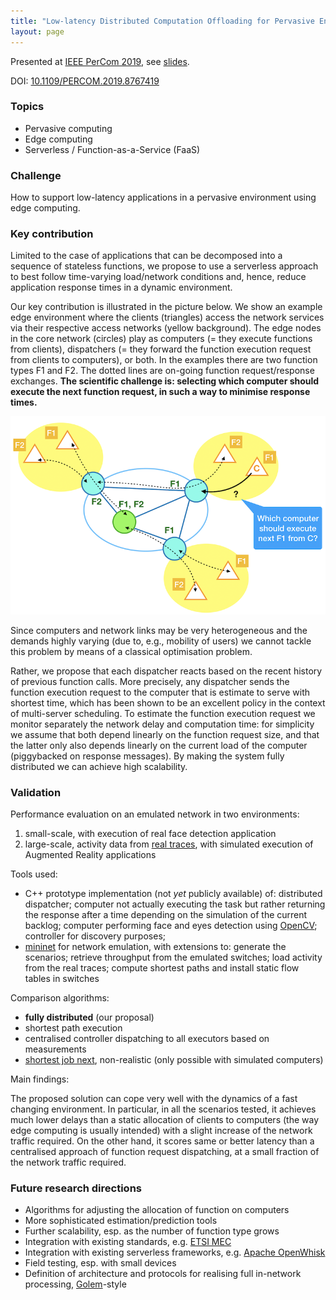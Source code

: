 ```yaml
---
title: "Low-latency Distributed Computation Offloading for Pervasive Environments"
layout: page
---
```


Presented at [IEEE PerCom 2019](http://www.percom.org/), see [slides](https://www.slideshare.net/cicconetti/lowlatency-distributed-computation-offloading-for-pervasive-environments).

DOI: [10.1109/PERCOM.2019.8767419](https://doi.org/10.1109/PERCOM.2019.8767419)

### Topics

- Pervasive computing
- Edge computing
- Serverless / Function-as-a-Service (FaaS)

### Challenge

How to support low-latency applications in a pervasive environment using edge computing.

### Key contribution

Limited to the case of applications that can be decomposed into a sequence of stateless functions, we propose to use a serverless approach to best follow time-varying load/network conditions and, hence, reduce application response times in a dynamic environment.

Our key contribution is illustrated in the picture below.
We show an example edge environment where the clients (triangles) access the network services via their respective access networks (yellow background).
The edge nodes in the core network (circles) play as computers (= they execute functions from clients), dispatchers (= they forward the function execution request from clients to computers), or both.
In the examples there are two function types F1 and F2.
The dotted lines are on-going function request/response exchanges.
**The scientific challenge is: selecting which computer should execute the next function request, in such a way to minimise response times.**

![Problem](pictures/percom2019.png)

Since computers and network links may be very heterogeneous and the demands highly varying (due to, e.g., mobility of users) we cannot tackle this problem by means of a classical optimisation problem.

Rather, we propose that each dispatcher reacts based on the recent history of previous function calls.
More precisely, any dispatcher sends the function execution request to the computer that is estimate to serve with shortest time, which has been shown to be an excellent policy in the context of multi-server scheduling.
To estimate the function execution request we monitor separately the network delay and computation time: for simplicity we assume that both depend linearly on the function request size, and that the latter only also depends linearly on the current load of the computer (piggybacked on response messages).
By making the system fully distributed we can achieve high scalability.

### Validation

Performance evaluation on an emulated network in two environments:

1. small-scale, with execution of real face detection application
2. large-scale, activity data from [real traces](https://www.nature.com/articles/sdata201555), with simulated execution of Augmented Reality applications

Tools used:

- C++ prototype implementation (not _yet_ publicly available) of: distributed dispatcher; computer not actually executing the task but rather returning the response after a time depending on the simulation of the current backlog; computer performing face and eyes detection using [OpenCV](https://opencv.org/); controller for discovery purposes; 
- [mininet](http://mininet.org/) for network emulation, with extensions to: generate the scenarios; retrieve throughput from the emulated switches; load activity from the real traces; compute shortest paths and install static flow tables in switches

Comparison algorithms:

- **fully distributed** (our proposal)
- shortest path execution
- centralised controller dispatching to all executors based on measurements
- [shortest job next](https://en.wikipedia.org/wiki/Shortest_job_next), non-realistic (only possible with simulated computers)

Main findings:

The proposed solution can cope very well with the dynamics of a fast changing environment.
In particular, in all the scenarios tested, it achieves much lower delays than a static allocation of clients to computers (the way edge computing is usually intended) with a slight increase of the network traffic required.
On the other hand, it scores same or better latency than a centralised approach of function request dispatching, at a small fraction of the network traffic required.

### Future research directions

- Algorithms for adjusting the allocation of function on computers
- More sophisticated estimation/prediction tools
- Further scalability, esp. as the number of function type grows
- Integration with existing standards, e.g. [ETSI MEC](https://www.etsi.org/technologies/multi-access-edge-computing)
- Integration with existing serverless frameworks, e.g. [Apache OpenWhisk](https://openwhisk.apache.org/)
- Field testing, esp. with small devices
- Definition of architecture and protocols for realising full in-network processing, [Golem](https://golem.network/)-style
